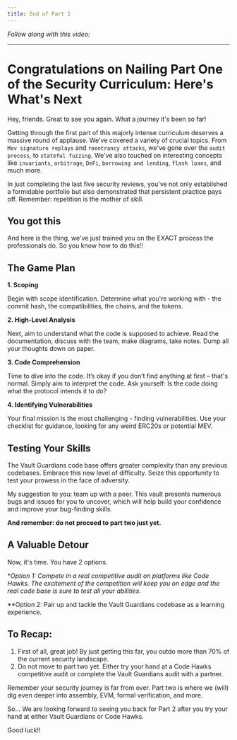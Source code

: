 ```yaml
---
title: End of Part 1
---
```


_Follow along with this video:_

<!-- TODO -->


---

# Congratulations on Nailing Part One of the Security Curriculum: Here's What's Next

Hey, friends. Great to see you again. What a journey it's been so far!

Getting through the first part of this majorly intense curriculum deserves a massive round of applause. We've covered a variety of crucial topics. From `Mev signature replays` and `reentrancy attacks`, we've gone over the `audit process`, to `stateful fuzzing`. We've also touched on interesting concepts like `invariants`, `arbitrage`, `DeFi`, `borrowing and lending`, `flash loans`, and much more.

In just completing the last five security reviews, you've not only established a formidable portfolio but also demonstrated that persistent practice pays off. Remember: repetition is the mother of skill.


## You got this

And here is the thing, we've just trained you on the EXACT process the professionals do. So you know how to do this!!

## The Game Plan

**1. Scoping**

Begin with scope identification. Determine what you're working with - the commit hash, the compatibilities, the chains, and the tokens.

**2. High-Level Analysis**

Next, aim to understand what the code is supposed to achieve. Read the documentation, discuss with the team, make diagrams, take notes. Dump all your thoughts down on paper.

**3. Code Comprehension**

Time to dive into the code. It’s okay if you don’t find anything at first – that's normal. Simply aim to interpret the code. Ask yourself: Is the code doing what the protocol intends it to do?

**4. Identifying Vulnerabilities**

Your final mission is the most challenging - finding vulnerabilities. Use your checklist for guidance, looking for any weird ERC20s or potential MEV.

## Testing Your Skills

The Vault Guardians code base offers greater complexity than any previous codebases. Embrace this new level of difficulty. Seize this opportunity to test your prowess in the face of adversity.

My suggestion to you: team up with a peer. This vault presents numerous bugs and issues for you to uncover, which will help build your confidence and improve your bug-finding skills.

**And remember: do not proceed to part two just yet.**

## A Valuable Detour

Now, it's time. You have 2 options. 

\**Option 1: Compete in a real competitive audit on platforms like Code Hawks. The excitement of the competition will keep you on edge and the real code base is sure to test all your abilities*.

\*\*Option 2: Pair up and tackle the Vault Guardians codebase as a learning experience.

## To Recap:

1. First of all, great job! By just getting this far, you outdo more than 70% of the current security landscape.
2. Do not move to part two yet. Either try your hand at a Code Hawks competitive audit or complete the Vault Guardians audit with a partner.

Remember your security journey is far from over. Part two is where we (will) dig even deeper into assembly, EVM, formal verification, and more. 

So... We are looking forward to seeing you back for Part 2 after you try your hand at either Vault Guardians or Code Hawks.

Good luck!!